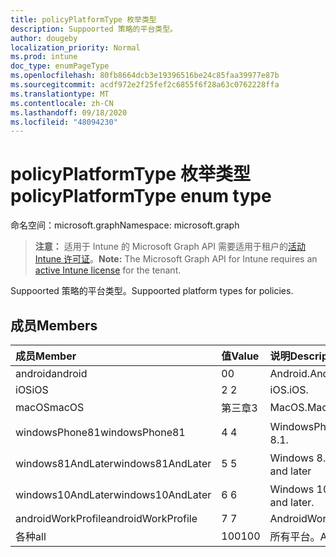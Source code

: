 ```yaml
---
title: policyPlatformType 枚举类型
description: Suppoorted 策略的平台类型。
author: dougeby
localization_priority: Normal
ms.prod: intune
doc_type: enumPageType
ms.openlocfilehash: 80fb8664dcb3e19396516be24c85faa39977e87b
ms.sourcegitcommit: acdf972e2f25fef2c6855f6f28a63c0762228ffa
ms.translationtype: MT
ms.contentlocale: zh-CN
ms.lasthandoff: 09/18/2020
ms.locfileid: "48094230"
---
```

# <a name="policyplatformtype-enum-type"></a><span data-ttu-id="a0358-103">policyPlatformType 枚举类型</span><span class="sxs-lookup"><span data-stu-id="a0358-103">policyPlatformType enum type</span></span>

<span data-ttu-id="a0358-104">命名空间：microsoft.graph</span><span class="sxs-lookup"><span data-stu-id="a0358-104">Namespace: microsoft.graph</span></span>

> <span data-ttu-id="a0358-105">**注意：** 适用于 Intune 的 Microsoft Graph API 需要适用于租户的[活动 Intune 许可证](https://go.microsoft.com/fwlink/?linkid=839381)。</span><span class="sxs-lookup"><span data-stu-id="a0358-105">**Note:** The Microsoft Graph API for Intune requires an [active Intune license](https://go.microsoft.com/fwlink/?linkid=839381) for the tenant.</span></span>

<span data-ttu-id="a0358-106">Suppoorted 策略的平台类型。</span><span class="sxs-lookup"><span data-stu-id="a0358-106">Suppoorted platform types for policies.</span></span>

## <a name="members"></a><span data-ttu-id="a0358-107">成员</span><span class="sxs-lookup"><span data-stu-id="a0358-107">Members</span></span>
|<span data-ttu-id="a0358-108">成员</span><span class="sxs-lookup"><span data-stu-id="a0358-108">Member</span></span>|<span data-ttu-id="a0358-109">值</span><span class="sxs-lookup"><span data-stu-id="a0358-109">Value</span></span>|<span data-ttu-id="a0358-110">说明</span><span class="sxs-lookup"><span data-stu-id="a0358-110">Description</span></span>|
|:---|:---|:---|
|<span data-ttu-id="a0358-111">android</span><span class="sxs-lookup"><span data-stu-id="a0358-111">android</span></span>|<span data-ttu-id="a0358-112">0</span><span class="sxs-lookup"><span data-stu-id="a0358-112">0</span></span>|<span data-ttu-id="a0358-113">Android.</span><span class="sxs-lookup"><span data-stu-id="a0358-113">Android.</span></span>|
|<span data-ttu-id="a0358-114">iOS</span><span class="sxs-lookup"><span data-stu-id="a0358-114">iOS</span></span>|<span data-ttu-id="a0358-115">2 </span><span class="sxs-lookup"><span data-stu-id="a0358-115">2</span></span>|<span data-ttu-id="a0358-116">iOS.</span><span class="sxs-lookup"><span data-stu-id="a0358-116">iOS.</span></span>|
|<span data-ttu-id="a0358-117">macOS</span><span class="sxs-lookup"><span data-stu-id="a0358-117">macOS</span></span>|<span data-ttu-id="a0358-118">第三章</span><span class="sxs-lookup"><span data-stu-id="a0358-118">3</span></span>|<span data-ttu-id="a0358-119">MacOS.</span><span class="sxs-lookup"><span data-stu-id="a0358-119">MacOS.</span></span>|
|<span data-ttu-id="a0358-120">windowsPhone81</span><span class="sxs-lookup"><span data-stu-id="a0358-120">windowsPhone81</span></span>|<span data-ttu-id="a0358-121">4 </span><span class="sxs-lookup"><span data-stu-id="a0358-121">4</span></span>|<span data-ttu-id="a0358-122">WindowsPhone 8.1。</span><span class="sxs-lookup"><span data-stu-id="a0358-122">WindowsPhone 8.1.</span></span>|
|<span data-ttu-id="a0358-123">windows81AndLater</span><span class="sxs-lookup"><span data-stu-id="a0358-123">windows81AndLater</span></span>|<span data-ttu-id="a0358-124">5 </span><span class="sxs-lookup"><span data-stu-id="a0358-124">5</span></span>|<span data-ttu-id="a0358-125">Windows 8.1 及更高版本</span><span class="sxs-lookup"><span data-stu-id="a0358-125">Windows 8.1 and later</span></span>|
|<span data-ttu-id="a0358-126">windows10AndLater</span><span class="sxs-lookup"><span data-stu-id="a0358-126">windows10AndLater</span></span>|<span data-ttu-id="a0358-127">6 </span><span class="sxs-lookup"><span data-stu-id="a0358-127">6</span></span>|<span data-ttu-id="a0358-128">Windows 10 及更高版本。</span><span class="sxs-lookup"><span data-stu-id="a0358-128">Windows 10 and later.</span></span>|
|<span data-ttu-id="a0358-129">androidWorkProfile</span><span class="sxs-lookup"><span data-stu-id="a0358-129">androidWorkProfile</span></span>|<span data-ttu-id="a0358-130">7 </span><span class="sxs-lookup"><span data-stu-id="a0358-130">7</span></span>|<span data-ttu-id="a0358-131">AndroidWorkProfile.</span><span class="sxs-lookup"><span data-stu-id="a0358-131">AndroidWorkProfile.</span></span>|
|<span data-ttu-id="a0358-132">各种</span><span class="sxs-lookup"><span data-stu-id="a0358-132">all</span></span>|<span data-ttu-id="a0358-133">100</span><span class="sxs-lookup"><span data-stu-id="a0358-133">100</span></span>|<span data-ttu-id="a0358-134">所有平台。</span><span class="sxs-lookup"><span data-stu-id="a0358-134">All platforms.</span></span>|









